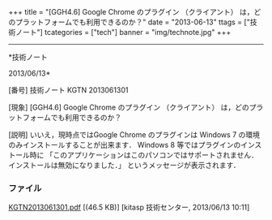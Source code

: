 ﻿+++
title = "[GGH4.6] Google Chrome のプラグイン （クライアント） は，どのプラットフォームでも利用できるのか？"
date = "2013-06-13"
ttags = ["技術ノート"]
tcategories = ["tech"]
banner = "img/technote.jpg"
+++

-----------------------------------------------------------------------------------------------------------------------------

*技術ノート

2013/06/13*


[番号]
技術ノート KGTN 2013061301

[現象]
[GGH4.6] Google Chrome のプラグイン （クライアント）
は，どのプラットフォームでも利用できるのか？

[説明]
いいえ，現時点ではGoogle Chrome のプラグインは Windows 7
の環境のみインストールすることが出来ます． Windows 8
等ではプラグインのインストール時に
「このアプリケーションはこのパソコンではサポートされません．インストールは無効になりました．」
というメッセージが表示されます．


### ファイル

 
 


[KGTN2013061301.pdf](http://techreport.kitasp.net/attachments/download/1343/KGTN2013061301.pdf)
 [(46.5 KB)] [kitasp 技術センター, 2013/06/13
10:11]


 


 

